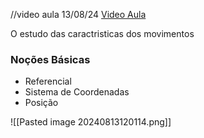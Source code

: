  //video aula 13/08/24 [Video Aula](https://www.youtube.com/watch?v=dJNStNy6LG8&list=PLptGVz3Mchw679BFimyt12FLE0yjoZzlx)

O estudo das caractristicas dos movimentos

### Noções Básicas
- Referencial
- Sistema de Coordenadas
- Posição

![[Pasted image 20240813120114.png]]
